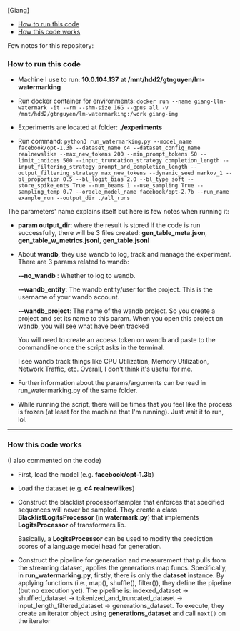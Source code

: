 [Giang]

- [How to run this code](#How-to-run-this-code)
- [How this code works](#How-this-code-works)
  
Few notes for this repository:

### How to run this code

- Machine I use to run:
   **10.0.104.137** at **/mnt/hdd2/gtnguyen/lm-watermarking**
  
- Run docker container for environments:
  ```docker run --name giang-llm-watermark -it --rm --shm-size 16G --gpus all -v /mnt/hdd2/gtnguyen/lm-watermarking:/work giang-img```

- Experiments are located at folder: **./experiments**

- Run command:
    ```python3 run_watermarking.py --model_name facebook/opt-1.3b --dataset_name c4 --dataset_config_name realnewslike --max_new_tokens 200 --min_prompt_tokens 50 --limit_indices 500 --input_truncation_strategy completion_length --input_filtering_strategy prompt_and_completion_length --output_filtering_strategy max_new_tokens --dynamic_seed markov_1 --bl_proportion 0.5 --bl_logit_bias 2.0 --bl_type soft --store_spike_ents True --num_beams 1 --use_sampling True --sampling_temp 0.7 --oracle_model_name facebook/opt-2.7b --run_name example_run --output_dir ./all_runs```


The parameters' name explains itself but here is few notes when running it:

- **param output_dir**: where the result is stored
  If the code is run successfully, there will be 3 files created: **gen_table_meta.json**, **gen_table_w_metrics.jsonl**, **gen_table.jsonl**

- About **wandb**, they use wandb to log, track and manage the experiment. There are 3 params related to wandb:

    **--no_wandb** : Whether to log to wandb.
  
    **--wandb_entity**: The wandb entity/user for the project. This is the username of your wandb account.
  
    **--wandb_project**: The name of the wandb project. So you create a project and set its name to this param. When you open this project on wandb, you will see what have been tracked

  You will need to create an access token on wandb and paste to the commandline once the script asks in the terminal.
  
  I see wandb track things like CPU Utilization, Memory Utilization, Network Traffic, etc. Overall, I don't think it's useful for me.

- Further information about the params/arguments can be read in run_watermarking.py of the same folder.

- While running the script, there will be times that you feel like the process is frozen (at least for the machine that I'm running). Just wait it to run, lol.

---------------

### How this code works 
(I also commented on the code)

- First, load the model (e.g. **facebook/opt-1.3b**)
  
- Load the dataset (e.g. **c4 realnewlikes**)
  
- Construct the blacklist processor/sampler that enforces that specified sequences will never be sampled. They create a class **BlacklistLogitsProcessor** (in **watermark.py**) that implements **LogitsProcessor** of transformers lib.

  Basically, a **LogitsProcessor** can be used to modify the prediction scores of a language model head for generation.
  
- Construct the pipeline for generation and measurement that pulls from the streaming dataset, applies the generations map funcs. Specifically, in **run_watermarking.py**, firstly, there is only the **dataset** instance.
  By applying functions (i.e., map(), shuffle(), filter()), they define the pipeline (but no execution yet). The pipeline is: indexed_dataset -> shuffled_dataset -> tokenized_and_truncated_dataset -> input_length_filtered_dataset -> generations_dataset.
  To execute, they create an iterator object using **generations_dataset** and call ```next()``` on the iterator
